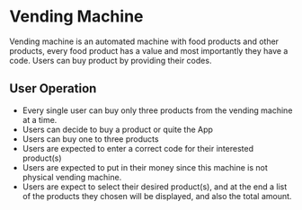 # Vending Machine

Vending machine is an automated machine with food products and other products, every food product has a value and most importantly they have a code. Users can buy product by providing their codes.

## User Operation
* Every single user can buy only three products from the vending machine at a time.
* Users can decide to buy a product or quite the App
* Users can buy one to three products
* Users are expected to enter a correct code for their interested product(s)
* Users are expected to put in their money since this machine is not  physical vending machine.
* Users are expect to select their desired product(s), and at the end a list of the products they chosen will be displayed, and also the total amount.

